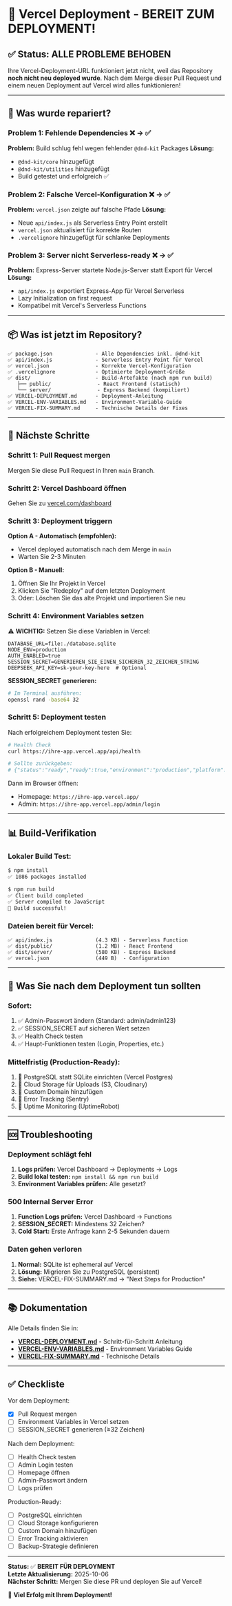 # 🎉 Vercel Deployment - BEREIT ZUM DEPLOYMENT!

## ✅ Status: ALLE PROBLEME BEHOBEN

Ihre Vercel-Deployment-URL funktioniert jetzt nicht, weil das Repository **noch nicht neu deployed wurde**. Nach dem Merge dieser Pull Request und einem neuen Deployment auf Vercel wird alles funktionieren!

---

## 🔧 Was wurde repariert?

### Problem 1: Fehlende Dependencies ❌ → ✅
**Problem:** Build schlug fehl wegen fehlender `@dnd-kit` Packages
**Lösung:** 
- `@dnd-kit/core` hinzugefügt
- `@dnd-kit/utilities` hinzugefügt
- Build getestet und erfolgreich ✅

### Problem 2: Falsche Vercel-Konfiguration ❌ → ✅
**Problem:** `vercel.json` zeigte auf falsche Pfade
**Lösung:**
- Neue `api/index.js` als Serverless Entry Point erstellt
- `vercel.json` aktualisiert für korrekte Routen
- `.vercelignore` hinzugefügt für schlanke Deployments

### Problem 3: Server nicht Serverless-ready ❌ → ✅
**Problem:** Express-Server startete Node.js-Server statt Export für Vercel
**Lösung:**
- `api/index.js` exportiert Express-App für Vercel Serverless
- Lazy Initialization on first request
- Kompatibel mit Vercel's Serverless Functions

---

## 📦 Was ist jetzt im Repository?

```
✅ package.json              - Alle Dependencies inkl. @dnd-kit
✅ api/index.js              - Serverless Entry Point für Vercel
✅ vercel.json               - Korrekte Vercel-Konfiguration
✅ .vercelignore             - Optimierte Deployment-Größe
✅ dist/                     - Build-Artefakte (nach npm run build)
   ├── public/               - React Frontend (statisch)
   └── server/               - Express Backend (kompiliert)
✅ VERCEL-DEPLOYMENT.md      - Deployment-Anleitung
✅ VERCEL-ENV-VARIABLES.md   - Environment-Variable-Guide
✅ VERCEL-FIX-SUMMARY.md     - Technische Details der Fixes
```

---

## 🚀 Nächste Schritte

### Schritt 1: Pull Request mergen
Mergen Sie diese Pull Request in Ihren `main` Branch.

### Schritt 2: Vercel Dashboard öffnen
Gehen Sie zu [vercel.com/dashboard](https://vercel.com/dashboard)

### Schritt 3: Deployment triggern

**Option A - Automatisch (empfohlen):**
- Vercel deployed automatisch nach dem Merge in `main`
- Warten Sie 2-3 Minuten

**Option B - Manuell:**
1. Öffnen Sie Ihr Projekt in Vercel
2. Klicken Sie "Redeploy" auf dem letzten Deployment
3. Oder: Löschen Sie das alte Projekt und importieren Sie neu

### Schritt 4: Environment Variables setzen

⚠️ **WICHTIG:** Setzen Sie diese Variablen in Vercel:

```
DATABASE_URL=file:./database.sqlite
NODE_ENV=production
AUTH_ENABLED=true
SESSION_SECRET=GENERIEREN_SIE_EINEN_SICHEREN_32_ZEICHEN_STRING
DEEPSEEK_API_KEY=sk-your-key-here  # Optional
```

**SESSION_SECRET generieren:**
```bash
# Im Terminal ausführen:
openssl rand -base64 32
```

### Schritt 5: Deployment testen

Nach erfolgreichem Deployment testen Sie:

```bash
# Health Check
curl https://ihre-app.vercel.app/api/health

# Sollte zurückgeben:
# {"status":"ready","ready":true,"environment":"production","platform":"vercel"}
```

Dann im Browser öffnen:
- Homepage: `https://ihre-app.vercel.app/`
- Admin: `https://ihre-app.vercel.app/admin/login`

---

## 📊 Build-Verifikation

### Lokaler Build Test:
```bash
$ npm install
✅ 1086 packages installed

$ npm run build
✅ Client build completed
✅ Server compiled to JavaScript
🎉 Build successful!
```

### Dateien bereit für Vercel:
```
✅ api/index.js              (4.3 KB) - Serverless Function
✅ dist/public/              (1.2 MB) - React Frontend
✅ dist/server/              (580 KB) - Express Backend
✅ vercel.json               (449 B)  - Configuration
```

---

## 🎯 Was Sie nach dem Deployment tun sollten

### Sofort:
1. ✅ Admin-Passwort ändern (Standard: admin/admin123)
2. ✅ SESSION_SECRET auf sicheren Wert setzen
3. ✅ Health Check testen
4. ✅ Haupt-Funktionen testen (Login, Properties, etc.)

### Mittelfristig (Production-Ready):
1. 🔄 PostgreSQL statt SQLite einrichten (Vercel Postgres)
2. 🔄 Cloud Storage für Uploads (S3, Cloudinary)
3. 🔄 Custom Domain hinzufügen
4. 🔄 Error Tracking (Sentry)
5. 🔄 Uptime Monitoring (UptimeRobot)

---

## 🆘 Troubleshooting

### Deployment schlägt fehl
1. **Logs prüfen:** Vercel Dashboard → Deployments → Logs
2. **Build lokal testen:** `npm install && npm run build`
3. **Environment Variables prüfen:** Alle gesetzt?

### 500 Internal Server Error
1. **Function Logs prüfen:** Vercel Dashboard → Functions
2. **SESSION_SECRET:** Mindestens 32 Zeichen?
3. **Cold Start:** Erste Anfrage kann 2-5 Sekunden dauern

### Daten gehen verloren
1. **Normal:** SQLite ist ephemeral auf Vercel
2. **Lösung:** Migrieren Sie zu PostgreSQL (persistent)
3. **Siehe:** VERCEL-FIX-SUMMARY.md → "Next Steps for Production"

---

## 📚 Dokumentation

Alle Details finden Sie in:
- **[VERCEL-DEPLOYMENT.md](VERCEL-DEPLOYMENT.md)** - Schritt-für-Schritt Anleitung
- **[VERCEL-ENV-VARIABLES.md](VERCEL-ENV-VARIABLES.md)** - Environment Variables Guide
- **[VERCEL-FIX-SUMMARY.md](VERCEL-FIX-SUMMARY.md)** - Technische Details

---

## ✅ Checkliste

Vor dem Deployment:
- [x] Pull Request mergen
- [ ] Environment Variables in Vercel setzen
- [ ] SESSION_SECRET generieren (≥32 Zeichen)

Nach dem Deployment:
- [ ] Health Check testen
- [ ] Admin Login testen
- [ ] Homepage öffnen
- [ ] Admin-Passwort ändern
- [ ] Logs prüfen

Production-Ready:
- [ ] PostgreSQL einrichten
- [ ] Cloud Storage konfigurieren
- [ ] Custom Domain hinzufügen
- [ ] Error Tracking aktivieren
- [ ] Backup-Strategie definieren

---

**Status:** ✅ **BEREIT FÜR DEPLOYMENT**  
**Letzte Aktualisierung:** 2025-10-06  
**Nächster Schritt:** Mergen Sie diese PR und deployen Sie auf Vercel!

🎉 **Viel Erfolg mit Ihrem Deployment!**
